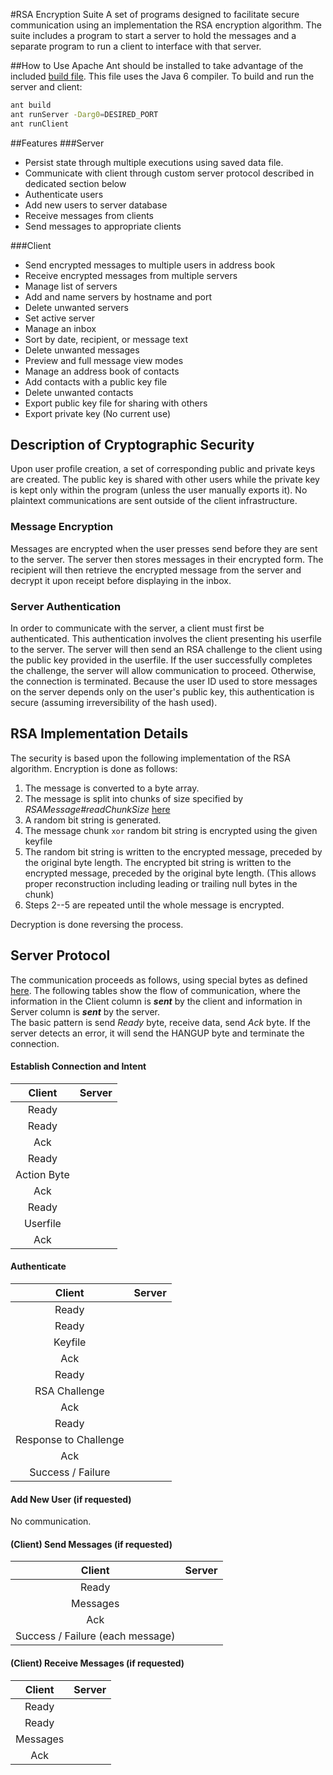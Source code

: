 #RSA Encryption Suite
A set of programs designed to facilitate secure communication using an implementation the RSA encryption algorithm.  The suite includes a program to start a server to hold the messages and a separate program to run a client to interface with that server.

##How to Use
Apache Ant should be installed to take advantage of the included [build file](../master/build.xml).  This file uses the Java 6 compiler.
To build and run the server and client: 
```bash
ant build
ant runServer -Darg0=DESIRED_PORT
ant runClient
```

##Features
###Server
* Persist state through multiple executions using saved data file.
* Communicate with client through custom server protocol described in dedicated section below
 * Authenticate users
 * Add new users to server database
 * Receive messages from clients
 * Send messages to appropriate clients

###Client
* Send encrypted messages to multiple users in address book
* Receive encrypted messages from multiple servers
* Manage list of servers
 * Add and name servers by hostname and port
 * Delete unwanted servers
 * Set active server
* Manage an inbox
 * Sort by date, recipient, or message text
 * Delete unwanted messages
 * Preview and full message view modes
* Manage an address book of contacts
 * Add contacts with a public key file
 * Delete unwanted contacts
* Export public key file for sharing with others
* Export private key (No current use)

## Description of Cryptographic Security
Upon user profile creation, a set of corresponding public and private keys are created.  The public key is shared with other users while the private key is kept only within the program (unless the user manually exports it).  No plaintext communications are sent outside of the client infrastructure.

### Message Encryption
Messages are encrypted when the user presses send before they are sent to the server.  The server then stores messages in their encrypted form.  The recipient will then retrieve the encrypted message from the server and decrypt it upon receipt before displaying in the inbox.

### Server Authentication
In order to communicate with the server, a client must first be authenticated.  This authentication involves the client presenting his userfile to the server.  The server will then send an RSA challenge to the client using the public key provided in the userfile.  If the user successfully completes the challenge, the server will allow communication to proceed.  Otherwise, the connection is terminated.
Because the user ID used to store messages on the server depends only on the user's public key, this authentication is secure (assuming irreversibility of the hash used).

## RSA Implementation Details
The security is based upon the following implementation of the RSA algorithm.  Encryption is done as follows:
 1. The message is converted to a byte array.
 2. The message is split into chunks of size specified by _RSAMessage#readChunkSize_ [here](../master/src/rsaEncrypt/message/RSAMessage.java)
 3. A random bit string is generated.
 4. The message chunk `xor` random bit string is encrypted using the given keyfile
 5. The random bit string is written to the encrypted message, preceded by the original byte length.  The encrypted bit string is written to the encrypted message, preceded by the original byte length.  (This allows proper reconstruction including leading or trailing null bytes in the chunk)
 6. Steps 2--5 are repeated until the whole message is encrypted.

Decryption is done reversing the process.

## Server Protocol
The communication proceeds as follows, using special bytes as defined [here](../master/src/shared/serverComm/CommBytes.java).  The following tables show the flow of communication, where the information in the Client column is **_sent_** by the client and information in Server column is **_sent_** by the server.  
The basic pattern is send *Ready* byte, receive data, send *Ack* byte.  If the server detects an error, it will send the HANGUP byte and terminate the connection.

#### Establish Connection and Intent
Client | Server
:---: | :---:
 |Ready
Ready|
Ack|
 |Ready
Action Byte| 
 |Ack
 |Ready
Userfile|
 |Ack

#### Authenticate
Client | Server
:---: | :---:
 |Ready
Ready|
 |Keyfile
Ack|
Ready|
 |RSA Challenge
Ack|
 |Ready
Response to Challenge|
 |Ack
 |Success / Failure

#### Add New User (if requested)
No communication.

#### (Client) Send Messages (if requested)
Client | Server
:---: | :---:
 |Ready
Messages|
 |Ack
 |Success / Failure (each message)

#### (Client) Receive Messages (if requested)
Client | Server
:---: | :---:
 |Ready
Ready|
 |Messages
Ack|
